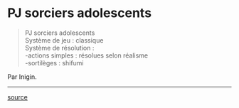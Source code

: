 # PJ sorciers adolescents

> PJ sorciers adolescents  
> Système de jeu : classique  
> Système de résolution :  
> -actions simples : résolues selon réalisme  
> -sortilèges : shifumi

Par Inigin.

----

[source](http://www.pandapirate.net/casus/viewtopic.php?f=26&t=24333&start=30#p1321735)
